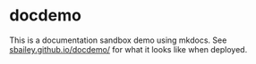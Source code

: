 # docdemo

This is a documentation sandbox demo using mkdocs.
See [sbailey.github.io/docdemo/](https://sbailey.github.io/docdemo/) for what it looks like
when deployed.
